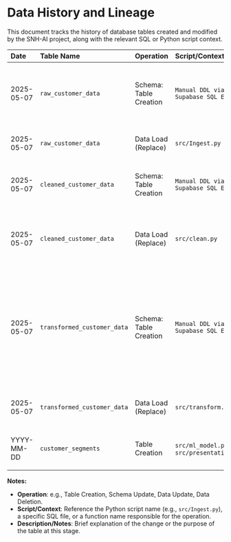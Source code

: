 # Data History and Lineage

This document tracks the history of database tables created and modified by the SNH-AI project, along with the relevant SQL or Python script context.

| Date       | Table Name          | Operation      | Script/Context                                      | Description/Notes                                   |
| :--------- | :------------------ | :------------- | :-------------------------------------------------- | :-------------------------------------------------- |
| 2025-05-07 | `raw_customer_data` | Schema: Table Creation | `Manual DDL via Supabase SQL Editor`                 | Initial schema for raw customer data. Columns: customer_id (PK), age, annual_income, total_transactions, region, ingested_at. |
| 2025-05-07 | `raw_customer_data` | Data Load (Replace)    | `src/Ingest.py`                                      | Loaded 60 records from source CSV. Existing data was cleared before load.                                               |
| 2025-05-07 | `cleaned_customer_data` | Schema: Table Creation | `Manual DDL via Supabase SQL Editor`                 | Schema for cleaned data. Columns match raw except 'ingested_at' dropped, 'cleaned_at' added.                             |
| 2025-05-07 | `cleaned_customer_data` | Data Load (Replace)    | `src/clean.py`                                     | Loaded 60 cleaned records from raw_customer_data. Existing data cleared before load. Missing values handled, no duplicates removed. |
| 2025-05-07 | `transformed_customer_data` | Schema: Table Creation | `Manual DDL via Supabase SQL Editor`                 | Schema for transformed data (scaled numerics, OHE categoricals). Columns: customer_id (PK), age_scaled, annual_income_scaled, total_transactions, region_aztec, region_celtic, region_indus, region_nomad, transformed_at. |
| 2025-05-07 | `transformed_customer_data` | Data Load (Replace)    | `src/transform.py`                                     | Loaded 60 transformed records from cleaned_customer_data. Existing data cleared before load.                           |
| YYYY-MM-DD | `customer_segments`     | Table Creation         | `src/ml_model.py`, `src/presentation.py`             | Final data with customer segment `pattern_id`. Expected record count: ~60.                                             |
|            |                         |                        |                                                      |                                                                                                                         |

**Notes:**
*   **Operation**: e.g., Table Creation, Schema Update, Data Update, Data Deletion.
*   **Script/Context**: Reference the Python script name (e.g., `src/Ingest.py`), a specific SQL file, or a function name responsible for the operation.
*   **Description/Notes**: Brief explanation of the change or the purpose of the table at this stage.